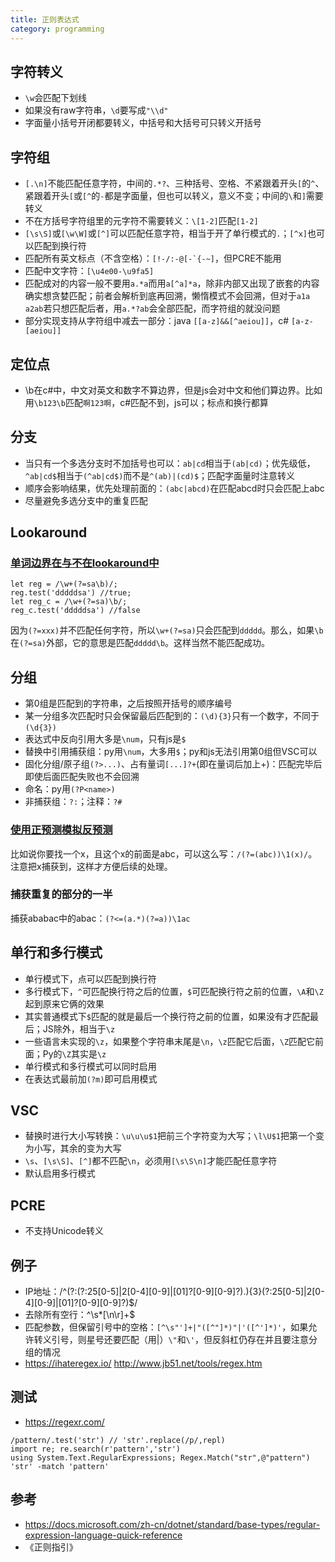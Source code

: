 ```yaml
---
title: 正则表达式
category: programming
---
```


## 字符转义

* `\w`会匹配下划线
* 如果没有raw字符串，`\d`要写成`"\\d"`
* 字面量小括号开闭都要转义，中括号和大括号可只转义开括号

## 字符组

* `[.\n]`不能匹配任意字符，中间的`.*?`、三种括号、空格、不紧跟着开头`[`的`^`、紧跟着开头`[`或`[^`的`-`都是字面量，但也可以转义，意义不变；中间的`\`和`]`需要转义
* 不在方括号字符组里的元字符不需要转义：`\[1-2]`匹配`[1-2]`
* `[\s\S]`或`[\w\W]`或`[^]`可以匹配任意字符，相当于开了单行模式的`.`；`[^x]`也可以匹配到换行符
* 匹配所有英文标点（不含空格）：``[!-/:-@[-`{-~]``，但PCRE不能用
* 匹配中文字符：`[\u4e00-\u9fa5]`
* 匹配成对的内容一般不要用`a.*a`而用`a[^a]*a`，除非内部又出现了嵌套的内容确实想贪婪匹配；前者会解析到底再回溯，懒惰模式不会回溯，但对于`a1a a2ab`若只想匹配后者，用`a.*?ab`会全部匹配，而字符组的就没问题
* 部分实现支持从字符组中减去一部分：java `[[a-z]&&[^aeiou]]`，c# `[a-z-[aeiou]]`

## 定位点

* \b在c#中，中文对英文和数字不算边界，但是js会对中文和他们算边界。比如用`\b123\b`匹配`啊123啊`，c#匹配不到，js可以；标点和换行都算

## 分支

* 当只有一个多选分支时不加括号也可以：`ab|cd`相当于`(ab|cd)`；优先级低，`^ab|cd$`相当于`(^ab|cd$)`而不是`^(ab)|(cd)$`；匹配字面量时注意转义
* 顺序会影响结果，优先处理前面的：`(abc|abcd)`在匹配abcd时只会匹配上abc
* 尽量避免多选分支中的重复匹配

## Lookaround

### [单词边界在与不在lookaround中](https://www.zhihu.com/question/53734029)

```
let reg = /\w+(?=sa\b)/;
reg.test('dddddsa') //true;
let reg_c = /\w+(?=sa)\b/;
reg_c.test('dddddsa') //false
```

因为`(?=xxx)`并不匹配任何字符，所以`\w+(?=sa)`只会匹配到`ddddd`。那么，如果`\b`在`(?=sa)`外部，它的意思是匹配`ddddd\b`。这样当然不能匹配成功。

## 分组

* 第0组是匹配到的字符串，之后按照开括号的顺序编号
* 某一分组多次匹配时只会保留最后匹配到的：`(\d){3}`只有一个数字，不同于`(\d{3})`
* 表达式中反向引用大多是`\num`，只有js是`$`
* 替换中引用捕获组：py用`\num`，大多用`$`；py和js无法引用第0组但VSC可以
* 固化分组/原子组`(?>...)`、占有量词`[...]?+`(即在量词后加上+)：匹配完毕后即使后面匹配失败也不会回溯
* 命名：py用`(?P<name>)`
* 非捕获组：`?:`；注释：`?#`

### [使用正预测模拟反预测](https://www.zhihu.com/question/20154937/answer/189265675)

比如说你要找一个x，且这个x的前面是abc，可以这么写：`/(?=(abc))\1(x)/`。注意把x捕获到，这样才方便后续的处理。

### 捕获重复的部分的一半

捕获ababac中的abac：`(?<=(a.*)(?=a))\1ac`

## 单行和多行模式

* 单行模式下，点可以匹配到换行符
* 多行模式下，`^`可匹配换行符之后的位置，`$`可匹配换行符之前的位置，`\A`和`\Z`起到原来它俩的效果
* 其实普通模式下`$`匹配的就是最后一个换行符之前的位置，如果没有才匹配最后；JS除外，相当于`\z`
* 一些语言未实现的`\z`，如果整个字符串末尾是`\n`，`\z`匹配它后面，`\Z`匹配它前面；Py的`\Z`其实是`\z`
* 单行模式和多行模式可以同时启用
* 在表达式最前加`(?m)`即可启用模式

## VSC

* 替换时进行大小写转换：`\u\u\u$1`把前三个字符变为大写；`\l\U$1`把第一个变为小写，其余的变为大写
* `\s`、`[\s\S]`、`[^]`都不匹配`\n`，必须用`[\s\S\n]`才能匹配任意字符
* 默认启用多行模式

## PCRE

* 不支持Unicode转义

## 例子

* IP地址：/^(?:(?:25[0-5]|2[0-4][0-9]|[01]?[0-9][0-9]?)\.){3}(?:25[0-5]|2[0-4][0-9]|[01]?[0-9][0-9]?)$/
* 去除所有空行：^\s*[\n\r]+$
* 匹配参数，但保留引号中的空格：`[^\s"']+|"([^"]*)"|'([^']*)'`​，如果允许转义引号，则星号还要匹配（用|）`\"`和`\'`，但反斜杠仍存在并且要注意分组的情况
* https://ihateregex.io/ http://www.jb51.net/tools/regex.htm

## 测试

* https://regexr.com/

```
/pattern/.test('str') // 'str'.replace(/p/,repl)
import re; re.search(r'pattern','str')
using System.Text.RegularExpressions; Regex.Match("str",@"pattern")
'str' -match 'pattern'
```

## 参考

* https://docs.microsoft.com/zh-cn/dotnet/standard/base-types/regular-expression-language-quick-reference
* 《正则指引》
